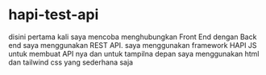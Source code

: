# hapi-test-api

disini pertama kali saya mencoba menghubungkan Front End dengan Back end saya menggunakan REST API.
saya menggunakan framework HAPI JS untuk membuat API nya dan untuk tampilna depan saya menggunakan html dan tailwind css yang sederhana saja
